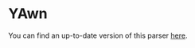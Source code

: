 # YAwn

You can find an up-to-date version of this parser [here](http://master.libelektra.org/src/plugins/yawn).
